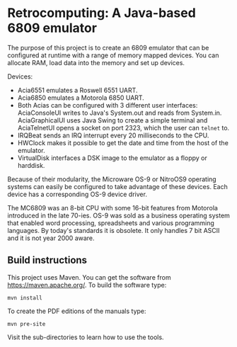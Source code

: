 # Retrocomputing: A Java-based 6809 emulator

The purpose of this project is to create an 6809 emulator that can
be configured at runtime with a range of memory mapped devices.
You can allocate RAM, load data into the memory and set up devices.

Devices:
* Acia6551 emulates a Roswell 6551 UART.
* Acia6850 emulates a Motorola 6850 UART.
* Both Acias can be configured with 3 different user interfaces: AciaConsoleUI writes to Java's System.out and reads from System.in.  AciaGraphicalUI uses Java Swing to create a simple terminal and AciaTelnetUI opens a socket on port 2323, which the user can `telnet` to.
* IRQBeat sends an IRQ interrupt every 20 milliseconds to the CPU.
* HWClock makes it possible to get the date and time from the host of the emulator.
* VirtualDisk interfaces a DSK image to the emulator as a floppy or harddisk.

Because of their modularity, the Microware OS-9 or NitroOS9 operating
systems can easily be configured to take advantage of these devices.
Each device has a corresponding OS-9 device driver.

The MC6809 was an 8-bit CPU with some 16-bit features from Motorola
introduced in the late 70-ies.  OS-9 was sold as a business operating
system that enabled word processing, spreadsheets and various programming
languages.  By today's standards it is obsolete. It only handles 7
bit ASCII and it is not year 2000 aware.

## Build instructions

This project uses Maven. You can get the software from https://maven.apache.org/.
To build the software type:
```
mvn install
```
To create the PDF editions of the manuals type:
```
mvn pre-site
```
Visit the sub-directories to learn how to use the tools.
